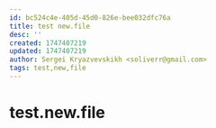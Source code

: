```yaml
---
id: bc524c4e-405d-45d0-826e-bee032dfc76a
title: test new.file
desc: ''
created: 1747407219
updated: 1747407219
author: Sergei Kryazvevskikh <soliverr@gmail.com>
tags: test,new,file
---
```

# test.new.file
